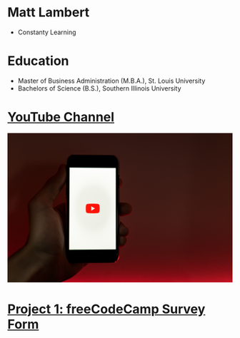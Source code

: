 # Matt Lambert
* Constanty Learning

# Education
* Master of Business Administration (M.B.A.), St. Louis University
* Bachelors of Science (B.S.), Southern Illinois University

# [YouTube Channel](https://www.youtube.com/channel/UCPZSDOc-UA_SMbg-OsFGhJg)
![alt text](szabo-viktor-UfseYCHvIH0-unsplash.jpg)

# [Project 1: freeCodeCamp Survey Form](https://mattlambert755.github.io/FCC-Survey-Form-Clone/)


